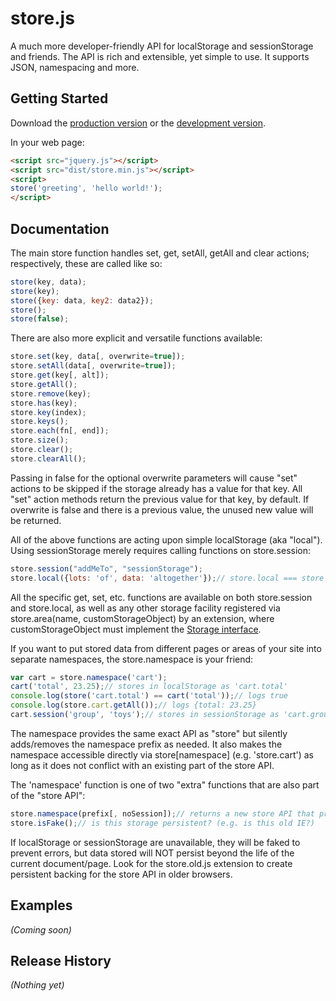 # store.js

A much more developer-friendly API for localStorage and sessionStorage and friends. The API is rich and extensible, yet simple to use. It supports JSON, namespacing and more.

## Getting Started
Download the [production version][min] or the [development version][max].

[min]: https://raw.github.com/nbubna/store/master/dist/store.min.js
[max]: https://raw.github.com/nbubna/store/master/dist/store.js

In your web page:

```html
<script src="jquery.js"></script>
<script src="dist/store.min.js"></script>
<script>
store('greeting', 'hello world!');
</script>
```

## Documentation
The main store function handles set, get, setAll, getAll and clear actions; respectively, these are called like so:

```javascript
store(key, data);
store(key);
store({key: data, key2: data2});
store();
store(false);
```

There are also more explicit and versatile functions available:

```javascript
store.set(key, data[, overwrite=true]);
store.setAll(data[, overwrite=true]);
store.get(key[, alt]);
store.getAll();
store.remove(key);
store.has(key);
store.key(index);
store.keys();
store.each(fn[, end]);
store.size();
store.clear();
store.clearAll();
```

Passing in false for the optional overwrite parameters will cause "set" actions to be skipped if the storage already has a value for that key. All "set" action methods return the previous value for that key, by default. If overwrite is false and there is a previous value, the unused new value will be returned.

All of the above functions are acting upon simple localStorage (aka "local"). Using sessionStorage merely requires calling functions on store.session:

```javascript
store.session("addMeTo", "sessionStorage");
store.local({lots: 'of', data: 'altogether'});// store.local === store :)
```
All the specific get, set, etc. functions are available on both store.session and store.local, as well as any other storage facility registered via store.area(name, customStorageObject) by an extension, where customStorageObject must implement the [Storage interface][storage].

[storage]: http://dev.w3.org/html5/webstorage/#the-storage-interface

If you want to put stored data from different pages or areas of your site into separate namespaces, the store.namespace is your friend:

```javascript
var cart = store.namespace('cart');
cart('total', 23.25);// stores in localStorage as 'cart.total'
console.log(store('cart.total') == cart('total'));// logs true
console.log(store.cart.getAll());// logs {total: 23.25}
cart.session('group', 'toys');// stores in sessionStorage as 'cart.group'
```

The namespace provides the same exact API as "store" but silently adds/removes the namespace prefix as needed. It also makes the namespace accessible directly via store[namespace] (e.g. 'store.cart') as long as it does not conflict with an existing part of the store API.

The 'namespace' function is one of two "extra" functions that are also part of the "store API":

```javascript
store.namespace(prefix[, noSession]);// returns a new store API that prefixes all key-based functions
store.isFake();// is this storage persistent? (e.g. is this old IE?) 
```

If localStorage or sessionStorage are unavailable, they will be faked to prevent errors, but data stored will NOT persist beyond the life of the current document/page. Look for the store.old.js extension to create persistent backing for the store API in older browsers.

## Examples
_(Coming soon)_

## Release History
_(Nothing yet)_
